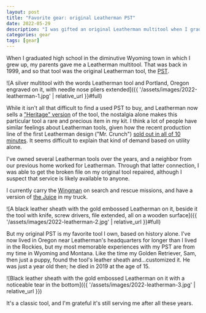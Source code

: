 ```yaml
---
layout: post
title: "Favorite gear: original Leatherman PST"
date: 2022-05-29
description: "I was gifted an original Leatherman multitool when I graduated high school in 1999. It's taken years for me to understand how rare it is."
categories: gear
tags: [gear]
---
```


When I graduated high school in the diminutive Wyoming town in which I grew up, my parents gave me a Leatherman multitool. That was back in 1999, and so that tool was the original Leatherman tool, the [PST](https://www.leatherman.com/retired-products.html).

![A silver multitool with the words Leatherman tool and Portland, Oregon engraved on it, with needle nose pliers extended]({{ '/assets/images/2022-leatherman-1.jpg' | relative_url }}#full)

While it isn't all that difficult to find a used PST to buy, and Leatherman now sells a ["Heritage" version](https://www.leatherman.com/heritage-pst-832518.html) of the tool, the nostalgia alone makes this particular tool a rare and precious item in my kit. I think a lot of people have similar feelings about Leatherman tools, given how the recent production line of the first Leatherman design ("Mr. Crunch") [sold out in all of 10 minutes](https://www.outsideonline.com/outdoor-gear/tools/leatherman-mr-crunch-multitool/). It seems difficult to explain that kind of demand based on utility alone.

I've owned several Leatherman tools over the years, and a neighbor from our previous home worked for Leatherman. Through that latter connection, I was able to get the broken file on my original tool repaired, although I suspect that service is likely available to anyone.

I currently carry the [Wingman](https://www.leatherman.com/wingman-11.html) on search and rescue missions, and have a version of [the Juice](https://www.leatherman.com/en_AT/juice-s2-363.html) in my truck. 

![A black leather sheath with the gold embossed Leatherman on it, beside it the tool with knife, screw drivers, file extended, all on a wooden surface]({{ '/assets/images/2022-leatherman-2.jpg' | relative_url }}#full)

But my original PST is my favorite tool I own, based on history alone. I've now lived in Oregon near Leatherman's headquarters for longer than I lived in the Rockies, but my most memorable experiences with my PST are from my time in Wyoming and Montana. Like the time my Golden Retriever, Sam, then just a puppy, found the tool's leather sheath and...customized it. He was just a year old then; he died in 2019 at the age of 15.

![Black leather sheath with the gold embossed Leatherman on it with a noticeable tear in the bottom]({{ '/assets/images/2022-leatherman-3.jpg' | relative_url }})

It's a classic tool, and I'm grateful it's still serving me after all these years.